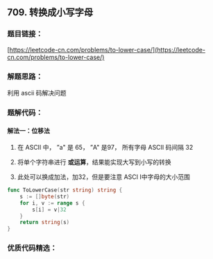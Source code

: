 ## 709. 转换成小写字母

### 题目链接：

[https://leetcode-cn.com/problems/to-lower-case/](https://leetcode-cn.com/problems/to-lower-case/)

### 解题思路：

利用 ascii 码解决问题

### 题解代码：

#### 解法一：位移法

1. 在 ASCII 中， ”a" 是 65， ”A" 是97， 所有字母 ASCII 码间隔 32

2. 将单个字符串进行 **或运算**，结果能实现大写到小写的转换
3. 此处可以换成加法，加32，但是要注意 ASCI I中字母的大小范围

```go
func ToLowerCase(str string) string {
	s := []byte(str)
	for i, v := range s {
		s[i] = v|32
	}
	return string(s)
}

```

### 优质代码精选：





